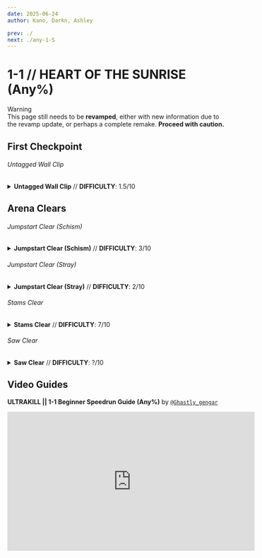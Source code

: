 ```yaml
---
date: 2025-06-24
author: Kano, Darkn, Ashley

prev: ./
next: ./any-1-S
---
```


# 1-1 // HEART OF THE SUNRISE (Any%)

<div class="warning">
    <div class="warning-header">
        <i class="fa-solid fa-triangle-exclamation"></i>
        Warning
    </div>
    This page still needs to be <b>revamped</b>, either with new information due to the revamp update, or perhaps a complete remake. <b>Proceed with caution.</b>
</div>

## First Checkpoint

<div class="hidden-header">

###### Untagged Wall Clip

</div>

<details class="easy">
    <summary>
        <b>Untagged Wall Clip</b> // <b>DIFFICULTY</b>: 1.5/10
    </summary>
    <p>
        Start off by doing a <a href="/speedrun-tech#slam-storage">Slam Store</a> in the entrance pipe, and <a href="/speedrun-tech#slide-jump">Slide Jump</a>, then <a href="/speedrun-tech#slide-jump">Slide Jump</a> slightly to the right to curve around the cerberus statue. When you land turn left and slide under the tree branch.
    </p>
    <p>
        Stand against the wall between the fallen pillar and the door, look straight down, fire and a frozen rocket. Jump and slam to mount the rocket, this will place you out of bounds.
    </p>
    <p>
        Slam off the rocket, and turn around, let yourself fall for a moment, then <a href="/speedrun-tech#flick-ub">Flick UB</a> to the checkpoint.
        <video width="735" height="auto" loop controls muted>
        <source src="https://i.imgur.com/WpBkcXy.mp4" type="video/mp4">
    </video>
    </p>
</details>

## Arena Clears

<div class="hidden-header">

###### Jumpstart Clear (Schism)

</div>
<details class=easy>
    <summary>
        <b>Jumpstart Clear (Schism)</b> // <b>DIFFICULTY</b>: 3/10
    </summary>
    <p>
        After you checkpoint, <a href="/speedrun-tech#dash-jump">Dash Jump</a> then <a href="/speedrun-tech#slide-jump">Slide Jump</a> when you land to preserve speed to reach the arena.
    </p>
    <p>
        Fire saws as you enter the arena, place all of your magnets on the bottom center of the exit door then fire an oversaw.
    </p>
    <p>
        Whiplash and jumpstart one of the schisms, fire nails into it until it dies, then throw a few coins for additional conduction.
    </p>
    <p>
        Stand in the center of the room facing straight up, and <a href="/speedrun-tech#nukes">Nuke</a> when the drones spawn.
    </p>
    <p>
        Delaying the <a href="/speedrun-tech#nukes">Nuke</a> until slightly after the drones spawn will make it kill all of them more consistently.
        </p>
    <p>
        <a href="/speedrun-tech#slideways-exit">Slideways Exit</a>
        <video width="735" height="auto" loop controls muted>
        <source src="https://i.imgur.com/9eM3yAO.mp4" type="video/mp4">
    </video>
    </p>
</details>

<div class="hidden-header">

###### Jumpstart Clear (Stray)

</div>

<details class=easy>
    <summary>
        <b>Jumpstart Clear (Stray)</b> // <b>DIFFICULTY</b>: 2/10
        </summary>
    <p>
        After you checkpoint, <a href="/speedrun-tech#dash-jump">Dash Jump</a> then <a href="/speedrun-tech#slide-jump">Slide Jump</a> when you land to preserve speed to reach the arena.
    </p>
    <p>
        Fire saws as you enter the arena, place all of your magnets on the bottom center of the exit door then fire an oversaw.
    </p>
    <p>
        Whiplash and jumpstart one of the strays, fire nails into it until it dies, then throw a few coins for additional conduction.
    </p>
    <p>
        Stand in the center of the room facing straight up, and <a href="/speedrun-tech#nukes">Nuke</a> when the drones spawn.
    </p>
    <p>
        Delaying the <a href="/speedrun-tech#nukes">Nuke</a> until slightly after the drones spawn will make it kill all of them more consistently.
    </p>
    <a href="/speedrun-tech#slam-store-exit">Slam Store Exit</a>
    <video width="735" height="auto" loop controls muted>
    <source src="https://i.imgur.com/4HlXrFD.mp4" type="video/mp4">
    </video>
</details>

<div class="hidden-header">

###### Stams Clear

</div>
<details class=hard>
    <summary>
        <b>Stams Clear</b> // <b>DIFFICULTY</b>: 7/10
    </summary>
    <p>
        Dev note: (TBA) To Be Added
    </p>
    <a href="/speedrun-tech#slam-store-exit">Slam Store Exit</a>
    <video width="735" height="auto" loop controls muted>
    <source src="https://i.imgur.com/9eM3yAO.mp4" type="video/mp4">
    </video>
</details>

<div class="hidden-header">

###### Saw Clear

</div>
<details class=hard>
    <summary>
        <b>Saw Clear</b> // <b>DIFFICULTY</b>: ?/10
    </summary>
    <p>
        Dev note: (TBA) To Be Added
    </p>
    <a href="/speedrun-tech#slam-store-exit">Slam Store Exit</a>
    <video width="735" height="auto" loop controls muted>
    <source src="https://i.imgur.com/9eM3yAO.mp4" type="video/mp4">
    </video>
</details>

## Video Guides
<b>ULTRAKILL || 1-1 Beginner Speedrun Guide (Any%)</b> by <a href="https://www.youtube.com/@ghastly_gengar/videos"><code>@Ghastly_gengar</code></a>
<iframe width="560" height="315" src="https://www.youtube.com/embed/ijORySeQzKc" frameborder="0" allow="accelerometer; autoplay; clipboard-write; encrypted-media; gyroscope; picture-in-picture" allowfullscreen></iframe>